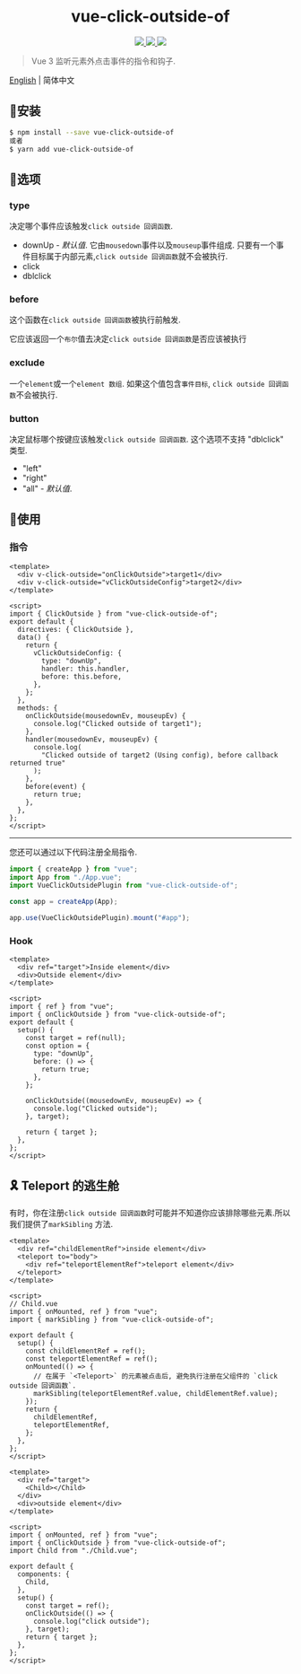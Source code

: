 <h1 align="center">vue-click-outside-of</h1>

<p align="center">
  <a href="https://www.npmjs.com/package/vue-click-outside-of">
    <img src="https://img.shields.io/npm/v/vue-click-outside-of"/>
  </a>
  <a href="https://codecov.io/gh/credred/vue-click-outside-of">
    <img src="https://codecov.io/gh/credred/vue-click-outside-of/branch/main/graph/badge.svg?token=RS2YDY8FUT"/>
  </a>
  <a href="https://github.com/credred/vue-click-outside-of/actions/workflows/test.yml">
    <img src="https://github.com/credred/vue-click-outside-of/actions/workflows/test.yml/badge.svg"/>
  </a>
</p>

> Vue 3 监听元素外点击事件的指令和钩子.

[English](https://github.com/credred/vue-click-outside-of/blob/main/README.md) | 简体中文

## 🔧安装
```bash
$ npm install --save vue-click-outside-of
或者
$ yarn add vue-click-outside-of
```

## 🎯选项
### type
决定哪个事件应该触发`click outside 回调函数`.

- downUp - *默认值*. 它由`mousedown`事件以及`mouseup`事件组成. 只要有一个事件目标属于内部元素,`click outside 回调函数`就不会被执行.
- click
- dblclick
### before
这个函数在`click outside 回调函数`被执行前触发.

它应该返回一个`布尔`值去决定`click outside 回调函数`是否应该被执行

### exclude
一个`element`或一个`element 数组`. 如果这个值包含`事件目标`, `click outside 回调函数`不会被执行.
### button
决定鼠标哪个按键应该触发`click outside 回调函数`. 这个选项不支持 "dblclick" 类型.

- "left"
- "right"
- "all" -  *默认值*.

## 🚀使用
### 指令

```vue
<template>
  <div v-click-outside="onClickOutside">target1</div>
  <div v-click-outside="vClickOutsideConfig">target2</div>
</template>

<script>
import { ClickOutside } from "vue-click-outside-of";
export default {
  directives: { ClickOutside },
  data() {
    return {
      vClickOutsideConfig: {
        type: "downUp",
        handler: this.handler,
        before: this.before,
      },
    };
  },
  methods: {
    onClickOutside(mousedownEv, mouseupEv) {
      console.log("Clicked outside of target1");
    },
    handler(mousedownEv, mouseupEv) {
      console.log(
        "Clicked outside of target2 (Using config), before callback returned true"
      );
    },
    before(event) {
      return true;
    },
  },
};
</script>
```

<hr />
您还可以通过以下代码注册全局指令.

```javascript
import { createApp } from "vue";
import App from "./App.vue";
import VueClickOutsidePlugin from "vue-click-outside-of";

const app = createApp(App);

app.use(VueClickOutsidePlugin).mount("#app");
```

### Hook

```vue
<template>
  <div ref="target">Inside element</div>
  <div>Outside element</div>
</template>

<script>
import { ref } from "vue";
import { onClickOutside } from "vue-click-outside-of";
export default {
  setup() {
    const target = ref(null);
    const option = {
      type: "downUp",
      before: () => {
        return true;
      },
    };

    onClickOutside((mousedownEv, mouseupEv) => {
      console.log("Clicked outside");
    }, target);

    return { target };
  },
};
</script>
```

## 🎗️ Teleport 的逃生舱
有时，你在注册`click outside 回调函数`时可能并不知道你应该排除哪些元素.所以我们提供了`markSibling` 方法.
```vue
<template>
  <div ref="childElementRef">inside element</div>
  <teleport to="body">
    <div ref="teleportElementRef">teleport element</div>
  </teleport>
</template>

<script>
// Child.vue
import { onMounted, ref } from "vue";
import { markSibling } from "vue-click-outside-of";

export default {
  setup() {
    const childElementRef = ref();
    const teleportElementRef = ref();
    onMounted(() => {
      // 在属于 `<Teleport>` 的元素被点击后, 避免执行注册在父组件的 `click outside 回调函数`.
      markSibling(teleportElementRef.value, childElementRef.value);
    });
    return {
      childElementRef,
      teleportElementRef,
    };
  },
};
</script>
```

```vue
<template>
  <div ref="target">
    <Child></Child>
  </div>
  <div>outside element</div>
</template>

<script>
import { onMounted, ref } from "vue";
import { onClickOutside } from "vue-click-outside-of";
import Child from "./Child.vue";

export default {
  components: {
    Child,
  },
  setup() {
    const target = ref();
    onClickOutside(() => {
      console.log("click outside");
    }, target);
    return { target };
  },
};
</script>
```
